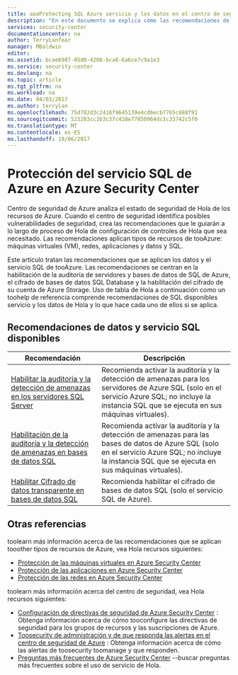 ```yaml
---
title: aaaProtecting SQL Azure servicio y los datos en el centro de seguridad de Azure | Documentos de Microsoft
description: "En este documento se explica cómo las recomendaciones de Azure Security Center ayudan a proteger el servicio SQL de Azure y los datos y a cumplir las directivas de seguridad."
services: security-center
documentationcenter: na
author: TerryLanfear
manager: MBaldwin
editor: 
ms.assetid: bcae6987-05d0-4208-bca8-6a6ce7c9a1e3
ms.service: security-center
ms.devlang: na
ms.topic: article
ms.tgt_pltfrm: na
ms.workload: na
ms.date: 04/03/2017
ms.author: terrylan
ms.openlocfilehash: 75d782d3c2418f9645139e4cd6ecb7765c488f91
ms.sourcegitcommit: 523283cc1b3c37c428e77850964dc1c33742c5f0
ms.translationtype: MT
ms.contentlocale: es-ES
ms.lasthandoff: 10/06/2017
---
```

# <a name="protecting-azure-sql-service-and-data-in-azure-security-center"></a>Protección del servicio SQL de Azure en Azure Security Center
Centro de seguridad de Azure analiza el estado de seguridad de Hola de los recursos de Azure. Cuando el centro de seguridad identifica posibles vulnerabilidades de seguridad, crea las recomendaciones que le guiarán a lo largo de proceso de Hola de configuración de controles de Hola que sea necesitado.  Las recomendaciones aplican tipos de recursos de tooAzure: máquinas virtuales (VM), redes, aplicaciones y datos y SQL.

Este artículo tratan las recomendaciones que se aplican los datos y el servicio SQL de tooAzure. Las recomendaciones se centran en la habilitación de la auditoría de servidores y bases de datos de SQL de Azure, el cifrado de bases de datos SQL Database y la habilitación del cifrado de su cuenta de Azure Storage.  Uso de tabla de Hola a continuación como un toohelp de referencia comprende recomendaciones de SQL disponibles servicio y los datos de Hola y lo que hace cada uno de ellos si se aplica.

## <a name="available-sql-service-and-data-recommendations"></a>Recomendaciones de datos y servicio SQL disponibles
| Recomendación | Descripción |
| --- | --- |
| [Habilitar la auditoría y la detección de amenazas en los servidores SQL Server](security-center-enable-auditing-on-sql-servers.md) |Recomienda activar la auditoría y la detección de amenazas para los servidores de Azure SQL (solo en el servicio Azure SQL; no incluye la instancia SQL que se ejecuta en sus máquinas virtuales). |
| [Habilitación de la auditoría y la detección de amenazas en bases de datos SQL](security-center-enable-auditing-on-sql-databases.md) |Recomienda activar la auditoría y la detección de amenazas para las bases de datos de Azure SQL (solo en el servicio Azure SQL; no incluye la instancia SQL que se ejecuta en sus máquinas virtuales). |
| [Habilitar Cifrado de datos transparente en bases de datos SQL](security-center-enable-transparent-data-encryption.md) |Recomienda habilitar el cifrado de bases de datos SQL (solo el servicio SQL de Azure). |

## <a name="see-also"></a>Otras referencias
toolearn más información acerca de las recomendaciones que se aplican tooother tipos de recursos de Azure, vea Hola recursos siguientes:

* [Protección de las máquinas virtuales en Azure Security Center](security-center-virtual-machine-recommendations.md)
* [Protección de las aplicaciones en Azure Security Center](security-center-application-recommendations.md)
* [Protección de las redes en Azure Security Center](security-center-network-recommendations.md)

toolearn más información acerca del centro de seguridad, vea Hola recursos siguientes:

* [Configuración de directivas de seguridad de Azure Security Center](security-center-policies.md) : Obtenga información acerca de cómo tooconfigure las directivas de seguridad para los grupos de recursos y las suscripciones de Azure.
* [Toosecurity de administración y de que responda las alertas en el centro de seguridad de Azure](security-center-managing-and-responding-alerts.md) : Obtenga información acerca de cómo las alertas de toosecurity toomanage y que responden.
* [Preguntas más frecuentes de Azure Security Center](security-center-faq.md) --buscar preguntas más frecuentes sobre el uso de servicio de Hola.
